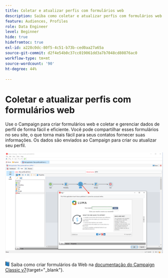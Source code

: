 ```yaml
---
title: Coletar e atualizar perfis com formulários web
description: Saiba como coletar e atualizar perfis com formulários web
feature: Audiences, Profiles
role: Data Engineer
level: Beginner
hide: true
hidefromtoc: true
exl-id: a228c0dc-80f5-4c51-b73b-ced0aa27a65a
source-git-commit: d2f4e54b0c37cc019061dd3a7b7048cd80876ac0
workflow-type: tm+mt
source-wordcount: '90'
ht-degree: 44%

---
```


# Coletar e atualizar perfis com formulários web

Use o Campaign para criar formulários web e coletar e gerenciar dados de perfil de forma fácil e eficiente. Você pode compartilhar esses formulários no seu site, o que torna mais fácil para seus contatos fornecer suas informações. Os dados são enviados ao Campaign para criar ou atualizar seu perfil.

![](assets/web-form-page.png)

![](../assets/do-not-localize/book.png) Saiba como criar formulários da Web na [documentação do Campaign Classic v7](https://experienceleague.adobe.com/docs/campaign-classic/using/designing-content/web-forms/about-web-forms.html?lang=pt-BR){target=&quot;_blank&quot;}.

